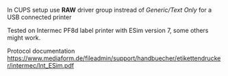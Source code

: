 

In CUPS setup use __RAW__ driver group instread of _Generic/Text Only_ for a USB connected printer

Tested on Intermec PF8d label printer with ESim version 7, some others might work.

Protocol documentation https://www.mediaform.de/fileadmin/support/handbuecher/etikettendrucker/intermec/Int_ESim.pdf

